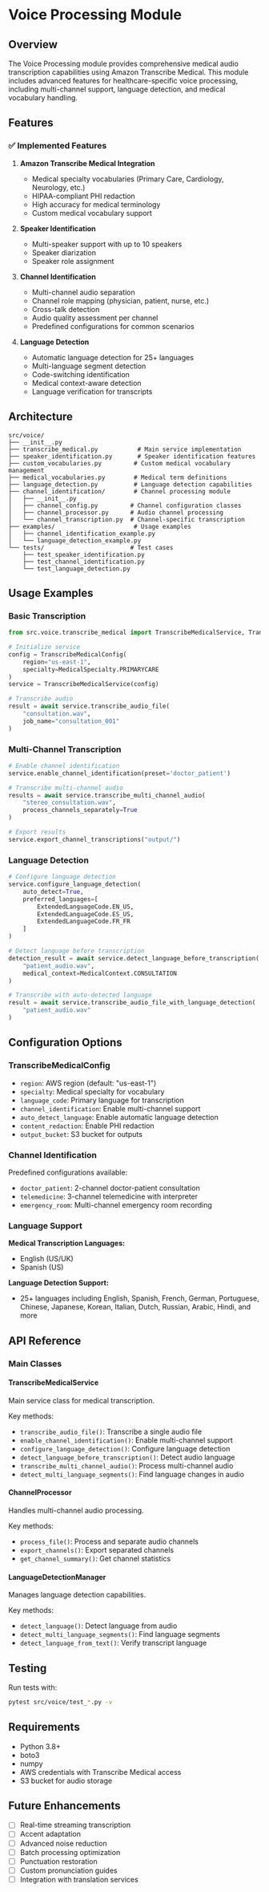 # Voice Processing Module

## Overview

The Voice Processing module provides comprehensive medical audio transcription capabilities using Amazon Transcribe Medical. This module includes advanced features for healthcare-specific voice processing, including multi-channel support, language detection, and medical vocabulary handling.

## Features

### ✅ Implemented Features

1. **Amazon Transcribe Medical Integration**
   - Medical specialty vocabularies (Primary Care, Cardiology, Neurology, etc.)
   - HIPAA-compliant PHI redaction
   - High accuracy for medical terminology
   - Custom medical vocabulary support

2. **Speaker Identification**
   - Multi-speaker support with up to 10 speakers
   - Speaker diarization
   - Speaker role assignment

3. **Channel Identification**
   - Multi-channel audio separation
   - Channel role mapping (physician, patient, nurse, etc.)
   - Cross-talk detection
   - Audio quality assessment per channel
   - Predefined configurations for common scenarios

4. **Language Detection**
   - Automatic language detection for 25+ languages
   - Multi-language segment detection
   - Code-switching identification
   - Medical context-aware detection
   - Language verification for transcripts

## Architecture

```
src/voice/
├── __init__.py
├── transcribe_medical.py           # Main service implementation
├── speaker_identification.py       # Speaker identification features
├── custom_vocabularies.py         # Custom medical vocabulary management
├── medical_vocabularies.py        # Medical term definitions
├── language_detection.py          # Language detection capabilities
├── channel_identification/        # Channel processing module
│   ├── __init__.py
│   ├── channel_config.py         # Channel configuration classes
│   ├── channel_processor.py      # Audio channel processing
│   └── channel_transcription.py  # Channel-specific transcription
├── examples/                      # Usage examples
│   ├── channel_identification_example.py
│   └── language_detection_example.py
└── tests/                        # Test cases
    ├── test_speaker_identification.py
    ├── test_channel_identification.py
    └── test_language_detection.py
```

## Usage Examples

### Basic Transcription

```python
from src.voice.transcribe_medical import TranscribeMedicalService, TranscribeMedicalConfig

# Initialize service
config = TranscribeMedicalConfig(
    region="us-east-1",
    specialty=MedicalSpecialty.PRIMARYCARE
)
service = TranscribeMedicalService(config)

# Transcribe audio
result = await service.transcribe_audio_file(
    "consultation.wav",
    job_name="consultation_001"
)
```

### Multi-Channel Transcription

```python
# Enable channel identification
service.enable_channel_identification(preset='doctor_patient')

# Transcribe multi-channel audio
results = await service.transcribe_multi_channel_audio(
    "stereo_consultation.wav",
    process_channels_separately=True
)

# Export results
service.export_channel_transcriptions("output/")
```

### Language Detection

```python
# Configure language detection
service.configure_language_detection(
    auto_detect=True,
    preferred_languages=[
        ExtendedLanguageCode.EN_US,
        ExtendedLanguageCode.ES_US,
        ExtendedLanguageCode.FR_FR
    ]
)

# Detect language before transcription
detection_result = await service.detect_language_before_transcription(
    "patient_audio.wav",
    medical_context=MedicalContext.CONSULTATION
)

# Transcribe with auto-detected language
result = await service.transcribe_audio_file_with_language_detection(
    "patient_audio.wav"
)
```

## Configuration Options

### TranscribeMedicalConfig

- `region`: AWS region (default: "us-east-1")
- `specialty`: Medical specialty for vocabulary
- `language_code`: Primary language for transcription
- `channel_identification`: Enable multi-channel support
- `auto_detect_language`: Enable automatic language detection
- `content_redaction`: Enable PHI redaction
- `output_bucket`: S3 bucket for outputs

### Channel Identification

Predefined configurations available:
- `doctor_patient`: 2-channel doctor-patient consultation
- `telemedicine`: 3-channel telemedicine with interpreter
- `emergency_room`: Multi-channel emergency room recording

### Language Support

**Medical Transcription Languages:**
- English (US/UK)
- Spanish (US)

**Language Detection Support:**
- 25+ languages including English, Spanish, French, German, Portuguese, Chinese, Japanese, Korean, Italian, Dutch, Russian, Arabic, Hindi, and more

## API Reference

### Main Classes

#### TranscribeMedicalService
Main service class for medical transcription.

Key methods:
- `transcribe_audio_file()`: Transcribe a single audio file
- `enable_channel_identification()`: Enable multi-channel support
- `configure_language_detection()`: Configure language detection
- `detect_language_before_transcription()`: Detect audio language
- `transcribe_multi_channel_audio()`: Process multi-channel audio
- `detect_multi_language_segments()`: Find language changes in audio

#### ChannelProcessor
Handles multi-channel audio processing.

Key methods:
- `process_file()`: Process and separate audio channels
- `export_channels()`: Export separated channels
- `get_channel_summary()`: Get channel statistics

#### LanguageDetectionManager
Manages language detection capabilities.

Key methods:
- `detect_language()`: Detect language from audio
- `detect_multi_language_segments()`: Find language segments
- `detect_language_from_text()`: Verify transcript language

## Testing

Run tests with:
```bash
pytest src/voice/test_*.py -v
```

## Requirements

- Python 3.8+
- boto3
- numpy
- AWS credentials with Transcribe Medical access
- S3 bucket for audio storage

## Future Enhancements

- [ ] Real-time streaming transcription
- [ ] Accent adaptation
- [ ] Advanced noise reduction
- [ ] Batch processing optimization
- [ ] Punctuation restoration
- [ ] Custom pronunciation guides
- [ ] Integration with translation services
